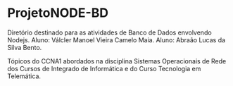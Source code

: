# ProjetoNODE-BD
Diretório destinado para as atividades de Banco de Dados envolvendo Nodejs.
Aluno: Válcler Manoel Vieira Camelo Maia. 
Aluno:  Abraão Lucas da Silva Bento.

>
Tópicos do CCNA1 abordados na disciplina Sistemas Operacionais de Rede  dos Cursos de Integrado de Informática e do Curso Tecnologia em Telemática.
>